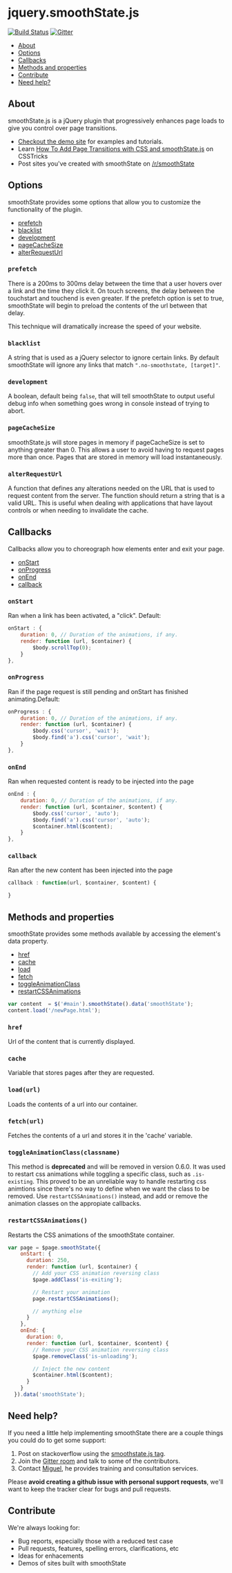 jquery.smoothState.js
===============
[![Build Status](https://travis-ci.org/miguel-perez/smoothState.js.svg?branch=master)](https://travis-ci.org/miguel-perez/smoothState.js)
[![Gitter](https://badges.gitter.im/Join%20Chat.svg)](https://gitter.im/miguel-perez/smoothState.js?utm_source=badge&utm_medium=badge&utm_campaign=pr-badge)

* [About](#about)
* [Options](#options)
* [Callbacks](#callbacks)
* [Methods and properties](#methods-and-properties)
* [Contribute](#contribute)
* [Need help?](#need-help)

## About

smoothState.js is a jQuery plugin that progressively enhances page loads to give you control over page transitions.

* [Checkout the demo site]( http://miguel-perez.github.io/smoothState.js) for examples and tutorials.
* Learn [How To Add Page Transitions with CSS and smoothState.js](https://css-tricks.com/add-page-transitions-css-smoothstate-js/) on CSSTricks
* Post sites you've created with smoothState on [/r/smoothState](http://www.reddit.com/r/smoothstate/)

## Options

smoothState provides some options that allow you to customize the functionality of the plugin.

* [prefetch](#prefetch)
* [blacklist](#blacklist)
* [development](#development)
* [pageCacheSize](#pagecachesize)
* [alterRequestUrl](#alterrequesturl)

### `prefetch`
There is a 200ms to 300ms delay between the time that a user hovers over a link and the time they click it. On touch screens, the delay between the touchstart and touchend is even greater. If the prefetch option is set to true, smoothState will begin to preload the contents of the url between that delay.

This technique will dramatically increase the speed of your website.

### `blacklist`
A string that is used as a jQuery selector to ignore certain links. By default smoothState will ignore any links that match `".no-smoothstate, [target]"`.

### `development`
A boolean, default being `false`, that will tell smoothState to output useful debug info when something goes wrong in console instead of trying to abort.

### `pageCacheSize`
smoothState.js will store pages in memory if pageCacheSize is set to anything greater than 0. This allows a user to avoid having to request pages more than once. Pages that are stored in memory will load instantaneously.

### `alterRequestUrl`
A function that defines any alterations needed on the URL that is used to request content from the server. The function should return a string that is a valid URL. This is useful when dealing with applications that have layout controls or when needing to invalidate the cache.

## Callbacks

Callbacks allow you to choreograph how elements enter and exit your page.

* [onStart](#onstart)
* [onProgress](#onprogress)
* [onEnd](#onend)
* [callback](#callback)

### `onStart`
Ran when a link has been activated, a "click". Default:

```js
onStart : {
    duration: 0, // Duration of the animations, if any.
    render: function (url, $container) {
        $body.scrollTop(0);
    }
},
```

### `onProgress`
Ran if the page request is still pending and onStart has finished animating.Default:
```js
onProgress : {
    duration: 0, // Duration of the animations, if any.
    render: function (url, $container) {
        $body.css('cursor', 'wait');
        $body.find('a').css('cursor', 'wait');
    }
},
```

### `onEnd`
Ran when requested content is ready to be injected into the page
```js
onEnd : {
    duration: 0, // Duration of the animations, if any.
    render: function (url, $container, $content) {
        $body.css('cursor', 'auto');
        $body.find('a').css('cursor', 'auto');
        $container.html($content);
    }
},
```

### `callback`
Ran after the new content has been injected into the page
```js
callback : function(url, $container, $content) {

}
```

## Methods and properties

smoothState provides some methods available by accessing the element's data property.

* [href](#href)
* [cache](#cache)
* [load](#loadurl)
* [fetch](#fetchurl)
* [toggleAnimationClass](#toggleanimationclassclassname)
* [restartCSSAnimations](#restartCSSAnimations)

```js
var content  = $('#main').smoothState().data('smoothState');
content.load('/newPage.html');

```

### `href`
Url of the content that is currently displayed.

### `cache`
Variable that stores pages after they are requested.

### `load(url)`
Loads the contents of a url into our container.

### `fetch(url)`
Fetches the contents of a url and stores it in the 'cache' variable.

### `toggleAnimationClass(classname)`
This method is **deprecated** and will be removed in version 0.6.0. It was used to restart css animations while toggling a specific class, such as `.is-existing`. This proved to be an unreliable way to handle restarting css animtions since there's no way to define when we want the class to be removed. Use `restartCSSAnimations()` instead, and add or remove the animation classes on the appropiate callbacks.

### `restartCSSAnimations()`
Restarts the CSS animations of the smoothState container.

```js
var page = $page.smoothState({
    onStart: {
      duration: 250,
      render: function (url, $container) {
        // Add your CSS animation reversing class
        $page.addClass('is-exiting');

        // Restart your animation
        page.restartCSSAnimations();

        // anything else
      }
    },
    onEnd: {
      duration: 0,
      render: function (url, $container, $content) {
        // Remove your CSS animation reversing class
        $page.removeClass('is-unloading');

        // Inject the new content
        $container.html($content);
      }
    }
  }).data('smoothState');
```

## Need help?

If you need a little help implementing smoothState there are a couple things you could do to get some support:

1. Post on stackoverflow using the [smoothstate.js tag](http://stackoverflow.com/tags/smoothstate.js).
2. Join the [Gitter room](https://gitter.im/miguel-perez/smoothState.js?utm_source=badge&utm_medium=badge&utm_campaign=pr-badge) and talk to some of the contributors.
3. Contact [Miguel](http://miguel-perez.com/), he provides training and consultation services.

Please **avoid creating a github issue with personal support requests**, we'll want to keep the tracker clear for bugs and pull requests.

## Contribute

We're always looking for:

* Bug reports, especially those with a reduced test case
* Pull requests, features, spelling errors, clarifications, etc
* Ideas for enhacements
* Demos of sites built with smoothState
